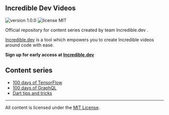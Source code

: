 ## Incredible Dev Videos

<p align="left">
    <img src="https://img.shields.io/badge/version-1.0.0-yellowgreen" alt="version 1.0.0"/>
    <img src="https://img.shields.io/badge/license-MIT-brightgreen" alt="license MIT"/>
</p>

Official repository for content series created by team Incredible.dev .

[Incredible.dev](https://incredible.dev) is a tool which empowers you to create Incredible videos around code with ease.

**Sign up for early access at [Incredible.dev](https://incredible.dev)**

## Content series

- [100 days of TensorFlow](100-days-of-TensorFlow/README.md)
- [100 days of GraphQL](100-days-of-GraphQL/README.md)
- [Dart tips and tricks](Dart-tips-and-tricks/README.md)

---

All content is licensed under the [MIT License](LICENSE).
